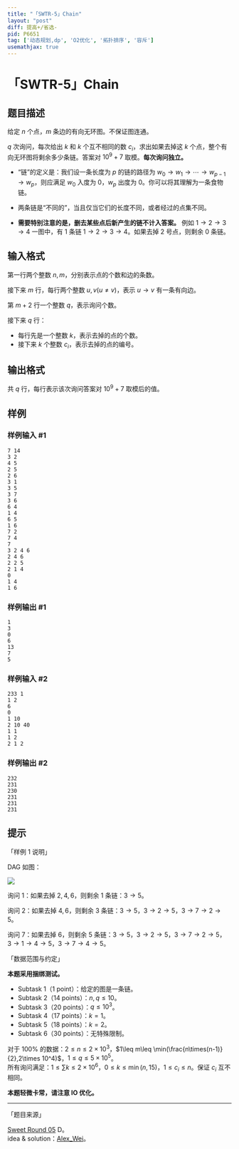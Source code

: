```yaml
---
title: "「SWTR-5」Chain"
layout: "post"
diff: 提高+/省选-
pid: P6651
tag: ['动态规划,dp', 'O2优化', '拓扑排序', '容斥']
usemathjax: true
---
```


# 「SWTR-5」Chain
## 题目描述

给定 $n$ 个点，$m$ 条边的有向无环图。不保证图连通。

$q$ 次询问，每次给出 $k$ 和 $k$ 个互不相同的数 $c_i$，求出如果去掉这 $k$ 个点，整个有向无环图将剩余多少条链。答案对 $10^9+7$ 取模。**每次询问独立。**

- “链”的定义是：我们设一条长度为 $p$ 的链的路径为 $w_0\to w_1\to\cdots\to w_{p-1}\to w_p$，则应满足 $w_0$ 入度为 $0$，$w_p$ 出度为 $0$。你可以将其理解为一条食物链。

- 两条链是“不同的”，当且仅当它们的长度不同，或者经过的点集不同。

- **需要特别注意的是，删去某些点后新产生的链不计入答案。** 例如 $1\to 2\to 3\to 4$ 一图中，有 $1$ 条链 $1\to 2\to 3\to 4$。如果去掉 $2$ 号点，则剩余 $0$ 条链。
## 输入格式

第一行两个整数 $n,m$，分别表示点的个数和边的条数。

接下来 $m$ 行，每行两个整数 $u,v(u\neq v)$，表示 $u\to v$ 有一条有向边。

第 $m+2$ 行一个整数 $q$，表示询问个数。

接下来 $q$ 行：  
- 每行先是一个整数 $k$，表示去掉的点的个数。
- 接下来 $k$ 个整数 $c_i$，表示去掉的点的编号。
## 输出格式

共 $q$ 行，每行表示该次询问答案对 $10^9+7$ 取模后的值。
## 样例

### 样例输入 #1
```
7 14
3 2
4 5
2 5
2 6
3 1
3 5
3 7
3 6
6 4
1 4
6 5
1 6
7 2
7 4
7
3 2 4 6
2 4 6
2 2 5
2 1 4
0
1 4
1 6
```
### 样例输出 #1
```
1
3
0
6
13
7
5
```
### 样例输入 #2
```
233 1
1 2
6
0
1 10
2 10 40
1 1
1 2
2 1 2
```
### 样例输出 #2
```
232
231
230
231
231
231
```
## 提示

「样例 $1$ 说明」

DAG 如图：

![](https://cdn.luogu.com.cn/upload/image_hosting/2gbdoemh.png)

询问 $1$：如果去掉 $2,4,6$，则剩余 $1$ 条链：$3\to 5$。

询问 $2$：如果去掉 $4,6$，则剩余 $3$ 条链：$3\to 5$，$3\to 2\to 5$，$3\to 7\to 2\to 5$。

询问 $7$：如果去掉 $6$，则剩余 $5$ 条链：$3\to 5$，$3\to 2\to 5$，$3\to 7\to 2\to 5$，$3\to 1\to 4\to 5$，$3\to 7\to 4\to 5$。

「数据范围与约定」

**本题采用捆绑测试。**

- Subtask 1（1 point）：给定的图是一条链。
- Subtask 2（14 points）：$n,q\leq 10$。
- Subtask 3（20 points）：$q\leq 10^3$。
- Subtask 4（17 points）：$k=1$。
- Subtask 5（18 points）：$k=2$。
- Subtask 6（30 points）：无特殊限制。

对于 $100\%$ 的数据：$2\leq n\leq 2\times 10^3$，$1\leq m\leq \min(\frac{n\times(n-1)}{2},2\times 10^4)$，$1\leq q\leq 5\times 10^5$。  
所有询问满足：$1\leq \sum k\leq 2\times 10^6$，$0\leq k\leq \min(n,15)$，$1\leq c_i\leq n$。保证 $c_i$ 互不相同。

**本题轻微卡常，请注意 IO 优化。**

---

「题目来源」

[Sweet Round 05](https://www.luogu.com.cn/contest/28195) D。  
idea & solution：[Alex_Wei](https://www.luogu.com.cn/user/123294)。
